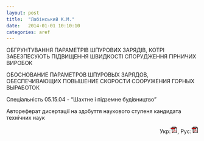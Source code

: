 ```yaml
---
layout: post
title:  "Лабінський К.М."
date:   2014-01-01 10:10:10
categories: aref
---
```


ОБГРУНТУВАННЯ ПАРАМЕТРІВ ШПУРОВИХ ЗАРЯДІВ, КОТРІ ЗАБЕЗПЕСУЮТЬ ПІДВИЩЕННЯ ШВИДКОСТІ СПОРУДЖЕННЯ ГІРНИЧИХ ВИРОБОК

ОБОСНОВАНИЕ ПАРАМЕТРОВ ШПУРОВЫХ ЗАРЯДОВ, ОБЕСПЕЧИВАЮЩИХ ПОВЫШЕНИЕ СКОРОСТИ СООРУЖЕНИЯ ГОРНЫХ ВЫРАБОТОК

Спеціальність 05.15.04 - “Шахтне і підземне будівництво”

Автореферат дисертації на здобуття наукового ступеня кандидата технічних наук
<p align="right">
Укр:<a href="http://www.blastcraft.net/files/arefs/labinskiykn_ktn_ukr.pdf" target="_blank"><img src="/img/pdf.gif"></a>,
Рус:<a href="http://www.blastcraft.net/files/arefs/labinskiykn_ktn_rus.pdf" target="_blank"><img src="/img/pdf.gif"></a>
</p>
